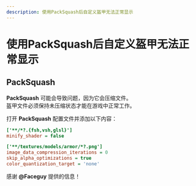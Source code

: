 ```yaml
---
description: 使用PackSquash后自定义盔甲无法正常显示
---
```


# 使用PackSquash后自定义盔甲无法正常显示

## PackSquash

**PackSquash** 可能会导致问题，因为它会压缩文件。  
盔甲文件必须保持未压缩状态才能在游戏中正常工作。

打开 **PackSquash** 配置文件并添加以下内容：

```ini
['**/*?.{fsh,vsh,glsl}']
minify_shader = false

['**/textures/models/armor/*?.png']
image_data_compression_iterations = 0
skip_alpha_optimizations = true
color_quantization_target = 'none'
```

感谢 **@Faceguy** 提供的信息！
